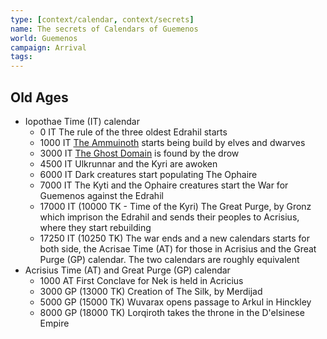 ```yaml
---
type: [context/calendar, context/secrets]
name: The secrets of Calendars of Guemenos
world: Guemenos
campaign: Arrival
tags: 
---
```


## Old Ages

- Iopothae Time (IT) calendar
	- 0 IT The rule of the three oldest Edrahil starts
	- 1000 IT [The Ammuinoth](../realms.md#Ammuinoth) starts being build by elves and dwarves
	- 3000 IT [The Ghost Domain](../realms.md#Underdark) is found by the drow
	- 4500 IT Ulkrunnar and the Kyri are awoken
	- 6000 IT Dark creatures start populating The Ophaire
	- 7000 IT The Kyti and the Ophaire creatures start the War for Guemenos against the Edrahil
	- 17000 IT (10000 TK - Time of the Kyri) The Great Purge, by Gronz which imprison the Edrahil and sends their peoples to Acrisius, where they start rebuilding
	- 17250 IT (10250 TK) The war ends and a new calendars starts for both side, the Acrisae Time (AT) for those in Acrisius and the Great Purge (GP) calendar. The two calendars are roughly equivalent
- Acrisius Time (AT) and Great Purge (GP) calendar
	- 1000 AT First Conclave for Nek is held in Acricius
	- 3000 GP (13000 TK) Creation of The Silk, by Merdijad
	- 5000 GP (15000 TK) Wuvarax opens passage to Arkul in Hinckley
	- 8000 GP (18000 TK) Lorqiroth takes the throne in the D'elsinese Empire
